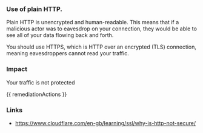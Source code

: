 
### Use of plain HTTP.

Plain HTTP is unencrypted and human-readable. This means that if a malicious actor was to eavesdrop on your connection, they would be able to see all of your data flowing back and forth.

You should use HTTPS, which is HTTP over an encrypted (TLS) connection, meaning eavesdroppers cannot read your traffic.

### Impact
Your traffic is not protected

<!-- DO NOT CHANGE -->
{{ remediationActions }}

### Links
- https://www.cloudflare.com/en-gb/learning/ssl/why-is-http-not-secure/
        